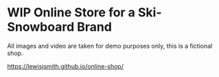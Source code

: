 # WIP Online Store for a Ski-Snowboard Brand

All images and video are taken for demo purposes only, this is a fictional shop.

https://lewisjsmith.github.io/online-shop/
